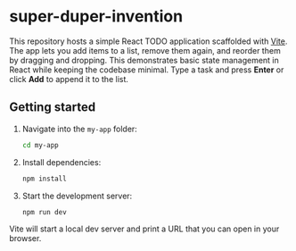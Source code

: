 # super-duper-invention

This repository hosts a simple React TODO application scaffolded with [Vite](https://vitejs.dev/).
The app lets you add items to a list, remove them again, and reorder them by dragging and dropping. This demonstrates basic state management in React while keeping the codebase minimal. Type a task and press **Enter** or click **Add** to append it to the list.

## Getting started

1. Navigate into the `my-app` folder:
   ```bash
   cd my-app
   ```
2. Install dependencies:
   ```bash
   npm install
   ```
3. Start the development server:
   ```bash
   npm run dev
   ```

Vite will start a local dev server and print a URL that you can open in your browser.
